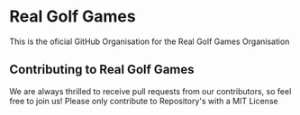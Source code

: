 # Real Golf Games

This is the oficial GitHub Organisation for the Real Golf Games Organisation

## Contributing to Real Golf Games

We are always thrilled to receive pull requests from our contributors, so feel free to join us! Please only contribute to Repository's with a MIT License
